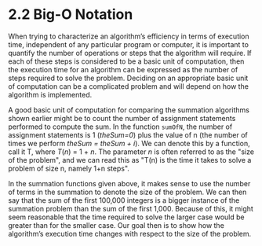 # 2.2 Big-O Notation

When trying to characterize an algorithm’s efficiency in terms of execution time, independent of any particular program or computer, it is important to quantify the number of operations or steps that the algorithm will require. If each of these steps is considered to be a basic unit of computation, then the execution time for an algorithm can be expressed as the number of steps required to solve the problem. Deciding on an appropriate basic unit of computation can be a complicated problem and will depend on how the algorithm is implemented.

A good basic unit of computation for comparing the summation algorithms shown earlier might be to count the number of assignment statements performed to compute the sum. In the function `sumOfN`, the number of assignment statements is 1 \(_theSum=0_\) plus the value of n \(the number of times we perform _theSum = theSum + i_\). We can denote this by a function, call it T, where _T_\(_n_\) = 1 + _n_. The parameter _n_ is often referred to as the "size of the problem", and we can read this as "T\(n\) is the time it takes to solve a problem of size n, namely 1+n steps".

In the summation functions given above, it makes sense to use the number of terms in the summation to denote the size of the problem. We can then say that the sum of the first 100,000 integers is a bigger instance of the summation problem than the sum of the first 1,000. Because of this, it might seem reasonable that the time required to solve the larger case would be greater than for the smaller case. Our goal then is to show how the algorithm’s execution time changes with respect to the size of the problem.



